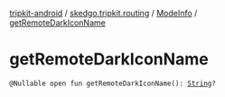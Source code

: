 [tripkit-android](../../index.md) / [skedgo.tripkit.routing](../index.md) / [ModeInfo](index.md) / [getRemoteDarkIconName](./get-remote-dark-icon-name.md)

# getRemoteDarkIconName

`@Nullable open fun getRemoteDarkIconName(): `[`String`](https://kotlinlang.org/api/latest/jvm/stdlib/kotlin/-string/index.html)`?`